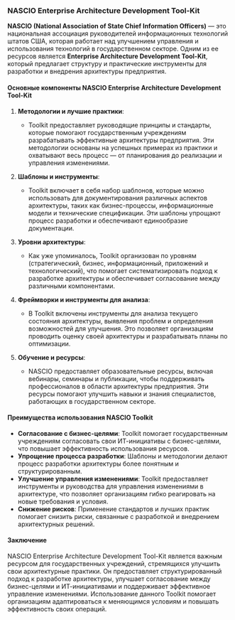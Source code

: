### NASCIO Enterprise Architecture Development Tool-Kit

**NASCIO (National Association of State Chief Information Officers)** — это национальная ассоциация руководителей информационных технологий штатов США, которая работает над улучшением управления и использования технологий в государственном секторе. Одним из ее ресурсов является **Enterprise Architecture Development Tool-Kit**, который предлагает структуру и практические инструменты для разработки и внедрения архитектуры предприятия.

#### Основные компоненты NASCIO Enterprise Architecture Development Tool-Kit

1. **Методологии и лучшие практики**:
   - Toolkit предоставляет руководящие принципы и стандарты, которые помогают государственным учреждениям разрабатывать эффективные архитектуры предприятия. Эти методологии основаны на успешных примерах из практики и охватывают весь процесс — от планирования до реализации и управления изменениями.

2. **Шаблоны и инструменты**:
   - Toolkit включает в себя набор шаблонов, которые можно использовать для документирования различных аспектов архитектуры, таких как бизнес-процессы, информационные модели и технические спецификации. Эти шаблоны упрощают процесс разработки и обеспечивают единообразие документации.

3. **Уровни архитектуры**:
   - Как уже упоминалось, Toolkit организован по уровням (стратегический, бизнес, информационный, приложений и технологический), что помогает систематизировать подход к разработке архитектуры и обеспечивает согласование между различными компонентами.

4. **Фреймворки и инструменты для анализа**:
   - В Toolkit включены инструменты для анализа текущего состояния архитектуры, выявления проблем и определения возможностей для улучшения. Это позволяет организациям проводить оценку своей архитектуры и разрабатывать планы по оптимизации.

5. **Обучение и ресурсы**:
   - NASCIO предоставляет образовательные ресурсы, включая вебинары, семинары и публикации, чтобы поддерживать профессионалов в области архитектуры предприятия. Эти ресурсы помогают улучшить навыки и знания специалистов, работающих в государственном секторе.

#### Преимущества использования NASCIO Toolkit

- **Согласование с бизнес-целями**: Toolkit помогает государственным учреждениям согласовать свои ИТ-инициативы с бизнес-целями, что повышает эффективность использования ресурсов.
- **Упрощение процесса разработки**: Шаблоны и методологии делают процесс разработки архитектуры более понятным и структурированным.
- **Улучшение управления изменениями**: Toolkit предоставляет инструменты и руководства для управления изменениями в архитектуре, что позволяет организациям гибко реагировать на новые требования и условия.
- **Снижение рисков**: Применение стандартов и лучших практик помогает снизить риски, связанные с разработкой и внедрением архитектурных решений.

#### Заключение

NASCIO Enterprise Architecture Development Tool-Kit является важным ресурсом для государственных учреждений, стремящихся улучшить свои архитектурные практики. Он предоставляет структурированный подход к разработке архитектуры, улучшает согласование между бизнес-целями и ИТ-инициативами и поддерживает эффективное управление изменениями. Использование данного Toolkit помогает организациям адаптироваться к меняющимся условиям и повышать эффективность своих операций.
